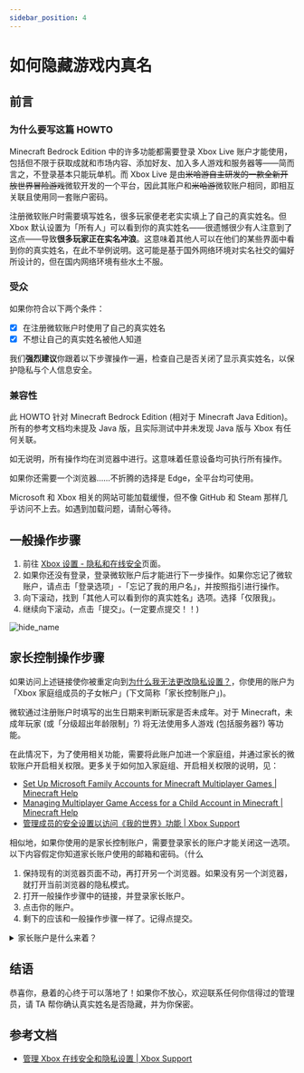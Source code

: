 ```yaml
---
sidebar_position: 4
---
```


# 如何隐藏游戏内真名

## 前言

### 为什么要写这篇 HOWTO

Minecraft Bedrock Edition 中的许多功能都需要登录 Xbox Live 账户才能使用，包括但不限于获取成就和市场内容、添加好友、加入多人游戏和服务器等——简而言之，不登录基本只能玩单机。而 Xbox Live 是由~~米哈游自主研发的一款全新开放世界冒险游戏~~微软开发的一个平台，因此其账户和~~米哈游~~微软账户相同，即相互关联且使用同一套账户密码。

注册微软账户时需要填写姓名，很多玩家便老老实实填上了自己的真实姓名。但 Xbox 默认设置为「所有人」可以看到你的真实姓名——很遗憾很少有人注意到了这点——导致**很多玩家正在实名冲浪**。这意味着其他人可以在他们的某些界面中看到你的真实姓名，在此不举例说明。这可能是基于国外网络环境对实名社交的偏好所设计的，但在国内网络环境有些水土不服。

### 受众

如果你符合以下两个条件：

- [x] 在注册微软账户时使用了自己的真实姓名
- [x] 不想让自己的真实姓名被他人知道

我们**强烈建议**你跟着以下步骤操作一遍，检查自己是否关闭了显示真实姓名，以保护隐私与个人信息安全。

### 兼容性

此 HOWTO 针对 Minecraft Bedrock Edition (相对于 Minecraft Java Edition)。所有的参考文档均未提及 Java 版，且实际测试中并未发现 Java 版与 Xbox 有任何关联。

如无说明，所有操作均在浏览器中进行。这意味着任意设备均可执行所有操作。

如果你还需要一个浏览器……不折腾的选择是 Edge，全平台均可使用。

Microsoft 和 Xbox 相关的网站可能加载缓慢，但不像 GitHub 和 Steam 那样几乎访问不上去。如遇到加载问题，请耐心等待。

## 一般操作步骤

1. 前往 [Xbox 设置 - 隐私和在线安全](https://www.xbox.com/zh-CN/user/settings/privacy-and-safety)页面。
2. 如果你还没有登录，登录微软账户后才能进行下一步操作。如果你忘记了微软账户，请点击「登录选项」-「忘记了我的用户名」，并按照指引进行操作。
3. 向下滚动，找到「其他人可以看到你的真实姓名」选项。选择「仅限我」。
4. 继续向下滚动，点击「提交」。(一定要点提交！！)

![hide_name](/tools/howto/hide_name.jpg)

## 家长控制操作步骤

如果访问上述链接使你被重定向到[为什么我无法更改隐私设置？](https://support.xbox.com/zh-CN/help/family-online-safety/online-safety/manage-app-privacy-settings-xbox-one)，你使用的账户为「Xbox 家庭组成员的子女帐户」(下文简称「家长控制账户」)。

微软通过注册账户时填写的出生日期来判断玩家是否未成年。对于 Minecraft，未成年玩家 (或「分级超出年龄限制」?) 将无法使用多人游戏 (包括服务器?) 等功能。

在此情况下，为了使用相关功能，需要将此账户加进一个家庭组，并通过家长的微软账户开启相关权限。更多关于如何加入家庭组、开启相关权限的说明，见：

- [Set Up Microsoft Family Accounts for Minecraft Multiplayer Games | Minecraft Help](https://help.minecraft.net/hc/en-us/articles/4408968616077)
- [Managing Multiplayer Game Access for a Child Account in Minecraft | Minecraft Help](https://help.minecraft.net/hc/en-us/articles/24302916594701)
- [管理成员的安全设置以访问《我的世界》功能 | Xbox Support](https://support.xbox.com/zh-CN/help/family-online-safety/online-safety/manage-a-members-safety-settings-to-access-minecraft-features)

相似地，如果你使用的是家长控制账户，需要登录家长的账户才能关闭这一选项。以下内容假定你知道家长账户使用的邮箱和密码。（什么

1. 保持现有的浏览器页面不动，再打开另一个浏览器。如果没有另一个浏览器，就打开当前浏览器的隐私模式。
2. 打开一般操作步骤中的链接，并登录家长账户。
3. 点击你的账户。
4. 剩下的应该和一般操作步骤一样了。记得点提交。

<details>

<summary>家长账户是什么来着？</summary>

如果你很早以前就把多人游戏之类的权限都打开了，并忘了当时用的是哪个家长账户……请登录你的邮箱，搜索发件人为 `familysafety@microsoft.com` 的邮件。在加入家庭组时，微软会向你的邮箱发送邀请邮件，里面包含了家长账户的邮箱。

</details>

## 结语

恭喜你，悬着的心终于可以落地了！如果你不放心，欢迎联系任何你信得过的管理员，请 TA 帮你确认真实姓名是否隐藏，并为你保密。

## 参考文档

- [管理 Xbox 在线安全和隐私设置 | Xbox Support](https://support.xbox.com/zh-CN/help/family-online-safety/online-safety/manage-online-safety-and-privacy-settings-xbox-one)
